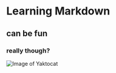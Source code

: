 # Learning Markdown
## can be fun
### really though?

![Image of Yaktocat](https://octodex.github.com/images/yaktocat.png)
